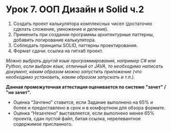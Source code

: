 # Урок 7. ООП Дизайн и Solid ч.2 #

1. Создать проект калькулятора комплексных чисел (достаточно сделать сложение, умножение и деление).
2. Применить при создании программы архитектурные паттерны, добавить логирование калькулятора.
3. Соблюдать принципы SOLID, паттерны проектирования.
4. Формат сдачи: ссылка на гитхаб проект.

_Можно выбрать другой язык программирования, например C# или Python, если выбран язык, отличный от JAVA, 
то необходимо написать документ, каким образом можно запустить приложение (что необходимо установить, 
каким образом запускать и т.п.)._

**Данная промежуточная аттестация оценивается по системе "зачет" / "не зачет".**

* Оценка “Зачтено” ставится, если Задание выполнено на 65% и более и предоставлено в срок и в комфортном для обзора 
формате. 
* Оценка “Незачтено” выставляется, если выполнено менее 65% проекта, сдан пустой файл, битая ссылка, 
нерелевантное содержимое присланного.